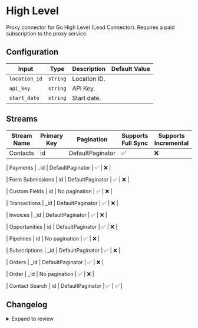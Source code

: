 # High Level
Proxy connector for Go High Level (Lead Connector). Requires a paid subscription to the proxy service.
## Configuration

| Input | Type | Description | Default Value |
|-------|------|-------------|---------------|
| `location_id` | `string` | Location ID.  |  |
| `api_key` | `string` | API Key.  |  |
| `start_date` | `string` | Start date.  |  |

## Streams
| Stream Name | Primary Key | Pagination | Supports Full Sync | Supports Incremental |
|-------------|-------------|------------|---------------------|----------------------|
| Contacts | id | DefaultPaginator | ✅ |  ❌  |

| Payments | _id | DefaultPaginator | ✅ |  ❌  |

| Form Submissions | id | DefaultPaginator | ✅ |  ❌  |

| Custom Fields | id | No pagination | ✅ |  ❌  |

| Transactions | _id | DefaultPaginator | ✅ |  ❌  |

| Invoices | _id | DefaultPaginator | ✅ |  ❌  |

| Opportunities | id | DefaultPaginator | ✅ |  ❌  |

| Pipelines | id | No pagination | ✅ |  ❌  |

| Subscriptions | _id | DefaultPaginator | ✅ |  ❌  |

| Orders | _id | DefaultPaginator | ✅ |  ❌  |

| Order | _id | No pagination | ✅ |  ❌  |

| Contact Search | id | DefaultPaginator | ✅ |  ✅  |


## Changelog

<details>
  <summary>Expand to review</summary>

| Version          | Date       | Subject        |
|------------------|------------|----------------|
| 0.0.1 | 2024-08-23 | Initial release by Stockotaco via Connector Builder|

</details>
